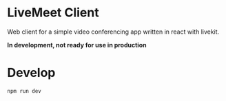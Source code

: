 # LiveMeet Client

Web client for a simple video conferencing app written in react with livekit.

**In development, not ready for use in production**

# Develop

```bash
npm run dev
```
